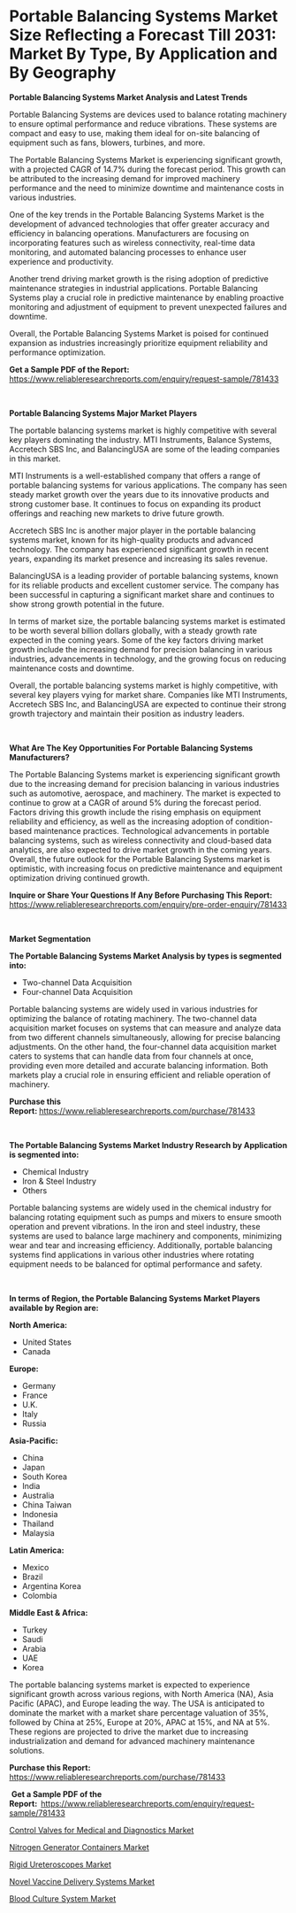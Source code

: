 <p><h1>Portable Balancing Systems Market Size Reflecting a Forecast Till 2031: Market By Type, By Application and By Geography</h1></p><p><strong>Portable Balancing Systems Market Analysis and Latest Trends</strong></p>
<p><p>Portable Balancing Systems are devices used to balance rotating machinery to ensure optimal performance and reduce vibrations. These systems are compact and easy to use, making them ideal for on-site balancing of equipment such as fans, blowers, turbines, and more.</p><p>The Portable Balancing Systems Market is experiencing significant growth, with a projected CAGR of 14.7% during the forecast period. This growth can be attributed to the increasing demand for improved machinery performance and the need to minimize downtime and maintenance costs in various industries.</p><p>One of the key trends in the Portable Balancing Systems Market is the development of advanced technologies that offer greater accuracy and efficiency in balancing operations. Manufacturers are focusing on incorporating features such as wireless connectivity, real-time data monitoring, and automated balancing processes to enhance user experience and productivity.</p><p>Another trend driving market growth is the rising adoption of predictive maintenance strategies in industrial applications. Portable Balancing Systems play a crucial role in predictive maintenance by enabling proactive monitoring and adjustment of equipment to prevent unexpected failures and downtime.</p><p>Overall, the Portable Balancing Systems Market is poised for continued expansion as industries increasingly prioritize equipment reliability and performance optimization.</p></p>
<p><strong>Get a Sample PDF of the Report:&nbsp;</strong> <a href="https://www.reliableresearchreports.com/enquiry/request-sample/781433">https://www.reliableresearchreports.com/enquiry/request-sample/781433</a></p>
<p>&nbsp;</p>
<p><strong>Portable Balancing Systems Major Market Players</strong></p>
<p><p>The portable balancing systems market is highly competitive with several key players dominating the industry. MTI Instruments, Balance Systems, Accretech SBS Inc, and BalancingUSA are some of the leading companies in this market. </p><p>MTI Instruments is a well-established company that offers a range of portable balancing systems for various applications. The company has seen steady market growth over the years due to its innovative products and strong customer base. It continues to focus on expanding its product offerings and reaching new markets to drive future growth.</p><p>Accretech SBS Inc is another major player in the portable balancing systems market, known for its high-quality products and advanced technology. The company has experienced significant growth in recent years, expanding its market presence and increasing its sales revenue.</p><p>BalancingUSA is a leading provider of portable balancing systems, known for its reliable products and excellent customer service. The company has been successful in capturing a significant market share and continues to show strong growth potential in the future.</p><p>In terms of market size, the portable balancing systems market is estimated to be worth several billion dollars globally, with a steady growth rate expected in the coming years. Some of the key factors driving market growth include the increasing demand for precision balancing in various industries, advancements in technology, and the growing focus on reducing maintenance costs and downtime.</p><p>Overall, the portable balancing systems market is highly competitive, with several key players vying for market share. Companies like MTI Instruments, Accretech SBS Inc, and BalancingUSA are expected to continue their strong growth trajectory and maintain their position as industry leaders.</p></p>
<p>&nbsp;</p>
<p><strong>What Are The Key Opportunities For Portable Balancing Systems Manufacturers?</strong></p>
<p><p>The Portable Balancing Systems market is experiencing significant growth due to the increasing demand for precision balancing in various industries such as automotive, aerospace, and machinery. The market is expected to continue to grow at a CAGR of around 5% during the forecast period. Factors driving this growth include the rising emphasis on equipment reliability and efficiency, as well as the increasing adoption of condition-based maintenance practices. Technological advancements in portable balancing systems, such as wireless connectivity and cloud-based data analytics, are also expected to drive market growth in the coming years. Overall, the future outlook for the Portable Balancing Systems market is optimistic, with increasing focus on predictive maintenance and equipment optimization driving continued growth.</p></p>
<p><strong>Inquire or Share Your Questions If Any Before Purchasing This Report:</strong> <a href="https://www.reliableresearchreports.com/enquiry/pre-order-enquiry/781433">https://www.reliableresearchreports.com/enquiry/pre-order-enquiry/781433</a></p>
<p>&nbsp;</p>
<p><strong>Market Segmentation</strong></p>
<p><strong>The Portable Balancing Systems Market Analysis by types is segmented into:</strong></p>
<p><ul><li>Two-channel Data Acquisition</li><li>Four-channel Data Acquisition</li></ul></p>
<p><p>Portable balancing systems are widely used in various industries for optimizing the balance of rotating machinery. The two-channel data acquisition market focuses on systems that can measure and analyze data from two different channels simultaneously, allowing for precise balancing adjustments. On the other hand, the four-channel data acquisition market caters to systems that can handle data from four channels at once, providing even more detailed and accurate balancing information. Both markets play a crucial role in ensuring efficient and reliable operation of machinery.</p></p>
<p><strong>Purchase this Report:&nbsp;</strong><a href="https://www.reliableresearchreports.com/purchase/781433">https://www.reliableresearchreports.com/purchase/781433</a></p>
<p>&nbsp;</p>
<p><strong>The Portable Balancing Systems Market Industry Research by Application is segmented into:</strong></p>
<p><ul><li>Chemical Industry</li><li>Iron & Steel Industry</li><li>Others</li></ul></p>
<p><p>Portable balancing systems are widely used in the chemical industry for balancing rotating equipment such as pumps and mixers to ensure smooth operation and prevent vibrations. In the iron and steel industry, these systems are used to balance large machinery and components, minimizing wear and tear and increasing efficiency. Additionally, portable balancing systems find applications in various other industries where rotating equipment needs to be balanced for optimal performance and safety.</p></p>
<p>&nbsp;</p>
<p><strong>In terms of Region, the Portable Balancing Systems Market Players available by Region are:</strong></p>
<p>
    <p> <strong> North America: </strong>
        <ul>
            <li>United States</li>
            <li>Canada</li>
        </ul>
        </p> 
    <p> <strong> Europe: </strong>
        <ul>
            <li>Germany</li>
            <li>France</li>
            <li>U.K.</li>
            <li>Italy</li>
            <li>Russia</li>
        </ul>
        </p> 
    <p> <strong> Asia-Pacific: </strong>
        <ul>
            <li>China</li>
            <li>Japan</li>
            <li>South Korea</li>
            <li>India</li>
            <li>Australia</li>
            <li>China Taiwan</li>
            <li>Indonesia</li>
            <li>Thailand</li>
            <li>Malaysia</li>
        </ul>
        </p> 
    <p> <strong> Latin America: </strong>
        <ul>
            <li>Mexico</li>
            <li>Brazil</li>
            <li>Argentina Korea</li>
            <li>Colombia</li>
        </ul>
        </p> 
    <p> <strong> Middle East & Africa: </strong>
        <ul>
            <li>Turkey</li>
            <li>Saudi</li>
            <li>Arabia</li>
            <li>UAE</li>
            <li>Korea</li>
        </ul>
    </p>
    </p>
<p><p>The portable balancing systems market is expected to experience significant growth across various regions, with North America (NA), Asia Pacific (APAC), and Europe leading the way. The USA is anticipated to dominate the market with a market share percentage valuation of 35%, followed by China at 25%, Europe at 20%, APAC at 15%, and NA at 5%. These regions are projected to drive the market due to increasing industrialization and demand for advanced machinery maintenance solutions.</p></p>
<p><strong>Purchase this Report: </strong><a href="https://www.reliableresearchreports.com/purchase/781433">https://www.reliableresearchreports.com/purchase/781433</a></p>
<p>&nbsp;<strong>Get a Sample PDF of the Report:&nbsp;&nbsp;</strong><a href="https://www.reliableresearchreports.com/enquiry/request-sample/781433">https://www.reliableresearchreports.com/enquiry/request-sample/781433</a></p>
<p><strong></strong></p>
<p><p><a href="https://medium.com/@chiragreportprime1/control-valves-for-medical-and-diagnostics-market-analysis-and-sze-forecasted-for-period-from-2024-1a6ec5c6c5bd">Control Valves for Medical and Diagnostics Market</a></p><p><a href="https://medium.com/@emmyrolfson8689/nitrogen-generator-containers-market-size-and-market-trends-complete-industry-overview-2024-to-bd2cf0daa51c">Nitrogen Generator Containers Market</a></p><p><a href="https://github.com/sonuprakash1/Market-Research-Report-List-1/blob/main/rigid-ureteroscopes-market.md">Rigid Ureteroscopes Market</a></p><p><a href="https://medium.com/@effiemills56867/novel-vaccine-delivery-systems-market-trends-and-market-analysis-forecasted-for-period-2024-2031-f57558b8ecde">Novel Vaccine Delivery Systems Market</a></p><p><a href="https://medium.com/@alenamorar/blood-culture-system-market-exploring-market-share-market-trends-and-future-growth-59ef351bd870">Blood Culture System Market</a></p></p>